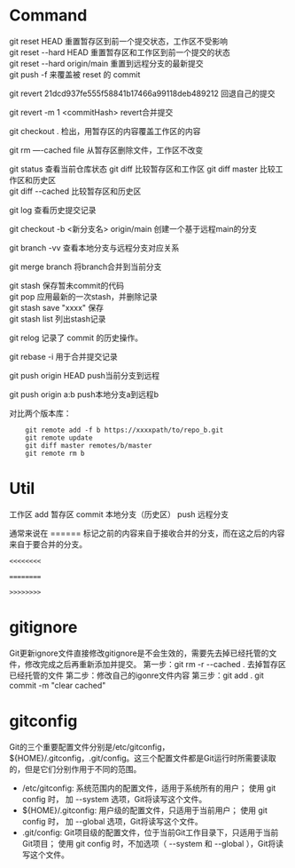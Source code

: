 # Command

git reset HEAD    重置暂存区到前一个提交状态，工作区不受影响  
git reset --hard HEAD   重置暂存区和工作区到前一个提交的状态  
git reset --hard origin/main  重置到远程分支的最新提交   
git push -f  来覆盖被 reset 的 commit  


git revert 21dcd937fe555f58841b17466a99118deb489212  回退自己的提交 

git revert -m 1 \<commitHash\>    revert合并提交


git checkout .         检出，用暂存区的内容覆盖工作区的内容


git rm —-cached file    从暂存区删除文件，工作区不改变

git status     查看当前仓库状态
git diff       比较暂存区和工作区
git diff master  比较工作区和历史区  
git diff --cached 比较暂存区和历史区  

git log        查看历史提交记录

git checkout -b \<新分支名\> origin/main  创建一个基于远程main的分支


git branch -vv 查看本地分支与远程分支对应关系

git merge branch  将branch合并到当前分支  

git stash 保存暂未commit的代码  
git pop 应用最新的一次stash，并删除记录  
git stash save "xxxx"  保存  
git stash list  列出stash记录  


git relog  记录了 commit 的历史操作。  

git rebase -i   用于合并提交记录  

git push origin HEAD   push当前分支到远程

git push origin a:b  push本地分支a到远程b


对比两个版本库： 
```
	git remote add -f b https://xxxxpath/to/repo_b.git  
	git remote update  
	git diff master remotes/b/master  
	git remote rm b  
```


# Util
工作区   add    暂存区  commit   本地分支（历史区）  push  远程分支

通常来说在 ====== 标记之前的内容来自于接收合并的分支，而在这之后的内容来自于要合并的分支。
```
<<<<<<<<

========

>>>>>>>>
```






# gitignore

Git更新ignore文件直接修改gitignore是不会生效的，需要先去掉已经托管的文件，修改完成之后再重新添加并提交。
第一步：git rm -r --cached .
去掉暂存区已经托管的文件
第二步：修改自己的igonre文件内容
第三步：git add .
git commit -m "clear cached"


# gitconfig

Git的三个重要配置文件分别是/etc/gitconfig，${HOME}/.gitconfig，.git/config。这三个配置文件都是Git运行时所需要读取的，但是它们分别作用于不同的范围。  

- /etc/gitconfig: 系统范围内的配置文件，适用于系统所有的用户； 使用 git config 时， 加 --system 选项，Git将读写这个文件。  
- ${HOME}/.gitconfig: 用户级的配置文件，只适用于当前用户； 使用 git config 时， 加 --global 选项，Git将读写这个文件。  
- .git/config: Git项目级的配置文件，位于当前Git工作目录下，只适用于当前Git项目； 使用 git config 时，不加选项（ --system 和 --global  ），Git将读写这个文件。  



